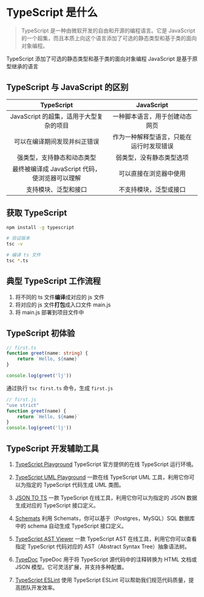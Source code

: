 # TypeScript 是什么
> TypeScript 是一种由微软开发的自由和开源的编程语言。它是 JavaScript 的一个超集，而且本质上向这个语言添加了可选的静态类型和基于类的面向对象编程。

TypeScript 添加了可选的静态类型和基于类的面向对象编程
JavaScript 是基于原型继承的语言

## TypeScript 与 JavaScript 的区别
|TypeScript|JavaScript|
|:---:|:---:|
|JavaScript 的超集，适用于大型复杂的项目|一种脚本语言，用于创建动态网页|
|可以在编译期间发现并纠正错误|作为一种解释型语言，只能在运行时发现错误|
|强类型，支持静态和动态类型|弱类型，没有静态类型选项|
|最终被编译成 JavaScript 代码，使浏览器可以理解|可以直接在浏览器中使用|
|支持模块、泛型和接口|不支持模块，泛型或接口|

## 获取 TypeScript
```bash
npm install -g typescript

# 验证版本
tsc -v

# 编译 ts 文件
tsc *.ts

```

## 典型 TypeScript 工作流程
1. 将不同的 ts 文件**编译**成对应的 js 文件
2. 将对应的 js 文件**打包**成入口文件 main.js
3. 将 main.js 部署到项目文件中

## TypeScript 初体验
```ts
// first.ts
function greet(name: string) {
    return `Hello, ${name}`
}

console.log(greet('lj'))
```
通过执行 `tsc first.ts` 命令，生成 `first.js`
```js
// first.js
"use strict"
function greet(name) {
    return `Hello, ${name}`
}
console.log(greet('lj'))
```

## TypeScript 开发辅助工具

1. [TypeScript Playground](https://www.typescriptlang.org/play/) TypeScript 官方提供的在线 TypeScript 运行环境。

2. [TypeScript UML Playground](https://tsuml-demo.firebaseapp.com/) 一款在线 TypeScript UML 工具，利用它你可以为指定的 TypeScript 代码生成 UML 类图。

3. [JSON TO TS](http://www.jsontots.com/) 一款 TypeScript 在线工具，利用它你可以为指定的 JSON 数据生成对应的 TypeScript 接口定义。

4. [Schemats](https://github.com/SweetIQ/schemats) 利用 Schemats，你可以基于（Postgres，MySQL）SQL 数据库中的 schema 自动生成 TypeScript 接口定义。

5. [TypeScript AST Viewer](https://ts-ast-viewer.com/) 一款 TypeScript AST 在线工具，利用它你可以查看指定 TypeScript 代码对应的 AST（Abstract Syntax Tree）抽象语法树。

6. [TypeDoc](https://typedoc.org/) TypeDoc 用于将 TypeScript 源代码中的注释转换为 HTML 文档或 JSON 模型。它可灵活扩展，并支持多种配置。

7. [TypeScript ESLint](https://typescript-eslint.io/) 使用 TypeScript ESLint 可以帮助我们规范代码质量，提高团队开发效率。
